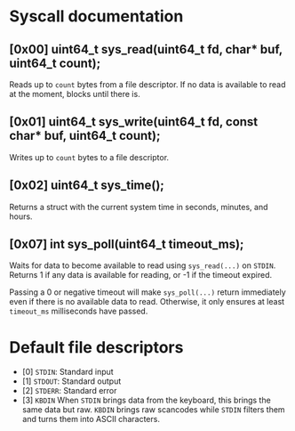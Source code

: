 # Syscall documentation

## [0x00] uint64_t sys_read(uint64_t fd, char* buf, uint64_t count);
Reads up to `count` bytes from a file descriptor. If no data is available to read at the moment, blocks until there is. 

## [0x01] uint64_t sys_write(uint64_t fd, const char* buf, uint64_t count);
Writes up to `count` bytes to a file descriptor.

## [0x02] uint64_t sys_time();
Returns a struct with the current system time in seconds, minutes, and hours.

## [0x07] int sys_poll(uint64_t timeout_ms);
Waits for data to become available to read using `sys_read(...)` on `STDIN`. Returns 1 if any data is available for reading, or -1 if the timeout expired.

Passing a 0 or negative timeout will make `sys_poll(...)` return immediately even if there is no available data to read. Otherwise, it only ensures at least `timeout_ms` milliseconds have passed.

# Default file descriptors
- [0] `STDIN`: Standard input
- [1] `STDOUT`: Standard output
- [2] `STDERR`: Standard error
- [3] `KBDIN` When `STDIN` brings data from the keyboard, this brings the same data but raw. `KBDIN` brings raw scancodes while `STDIN` filters them and turns them into ASCII characters.
